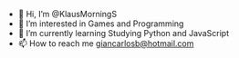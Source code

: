 - 👋 Hi, I’m @KlausMorningS
- 👀 I’m interested in Games and Programming
- 🌱 I’m currently learning Studying Python and JavaScript
- 📫 How to reach me giancarlosb@hotmail.com
